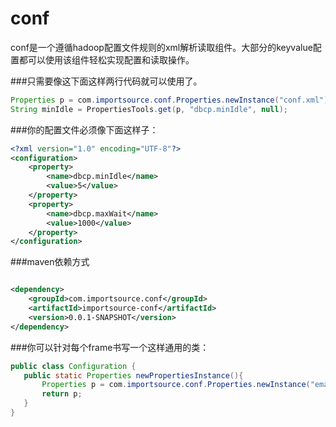 # conf

conf是一个遵循hadoop配置文件规则的xml解析读取组件。大部分的keyvalue配置都可以使用该组件轻松实现配置和读取操作。

###只需要像这下面这样两行代码就可以使用了。

```java
Properties p = com.importsource.conf.Properties.newInstance("conf.xml");
String minIdle = PropertiesTools.get(p, "dbcp.minIdle", null);
```


###你的配置文件必须像下面这样子：
```xml
<?xml version="1.0" encoding="UTF-8"?>
<configuration>
	<property>
		<name>dbcp.minIdle</name>
		<value>5</value>
	</property>
	<property>
		<name>dbcp.maxWait</name>
		<value>1000</value>
	</property>
</configuration>
```

###maven依赖方式
```xml

<dependency>
	<groupId>com.importsource.conf</groupId>
	<artifactId>importsource-conf</artifactId>
	<version>0.0.1-SNAPSHOT</version>
</dependency>

```

###你可以针对每个frame书写一个这样通用的类：
```java
public class Configuration {
   public static Properties newPropertiesInstance(){
	   Properties p = com.importsource.conf.Properties.newInstance("email.xml");
	   return p;
   }
}

```

